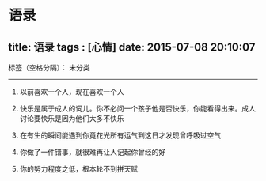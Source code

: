 ﻿# 语录
title: 语录
tags : [心情]
date: 2015-07-08 20:10:07
---

标签（空格分隔）： 未分类

---
1. 以前喜欢一个人，现在喜欢一个人

2. 快乐是属于成人的词儿。你不必问一个孩子他是否快乐，你能看得出来。成人讨论要快乐是因为他们大多不快乐

3. 在有生的瞬间能遇到你竟花光所有运气到这日才发现曾呼吸过空气
4. 你做了一件错事，就很难再让人记起你曾经的好
5. 你的努力程度之低，根本轮不到拼天赋




